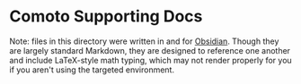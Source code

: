 # Comoto Supporting Docs

Note: files in this directory were written in and for [Obsidian](https://obsidian.md/). Though they are largely standard Markdown, they are designed to reference one another and include LaTeX-style math typing, which may not render properly for you if you aren't using the targeted environment.